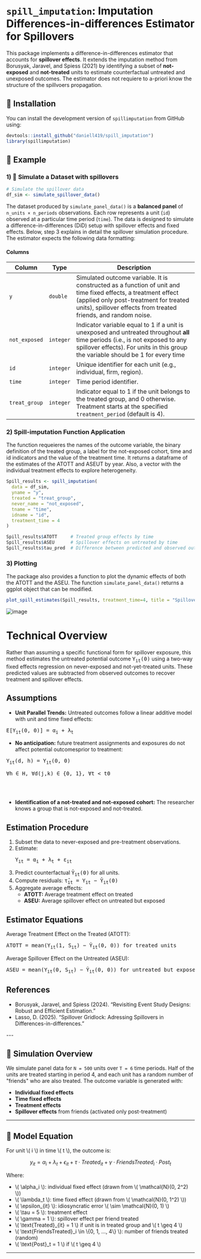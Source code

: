 <h1><code>spill_imputation</code>: Imputation Differences-in-differences Estimator for Spillovers</h1>

This package implements a difference-in-differences estimator that accounts for **spillover effects**. It extends the imputation method from Borusyak, Jaravel, and Spiess (2021) by identifying a subset of **not-exposed** and **not-treated** units to estimate counterfactual untreated and unexposed outcomes. The estimator does not requiere to a-priori know the structure of the spillvoers propagation. 



## 🚀 Installation

You can install the development version of `spillimputation` from GitHub using:

```r
devtools::install_github("daniell419/spill_imputation")
library(spillimputation)
```
## 🔢 Example

### 1) 📄 Simulate a Dataset with spillovers
```r
# Simulate the spillover data
df_sim <- simulate_spillover_data()
```
The dataset produced by `simulate_panel_data()` is a **balanced panel** of `n_units × n_periods` observations. Each row represents a unit (`id`) observed at a particular time period (`time`). The data is designed to simulate a difference-in-differences (DiD) setup with spillover effects and fixed effects. Below, step 3 explains in detail the spillover simulation procedure. The estimator expects the following data formatting:

#### **Columns**

| Column        | Type     | Description |
|---------------|----------|-------------|
| `y`           | `double` | Simulated outcome variable. It is constructed as a function of unit and time fixed effects, a treatment effect (applied only post-treatment for treated units), spillover effects from treated friends, and random noise. |
| `not_exposed` | `integer`| Indicator variable equal to 1 if a unit is unexposed and untreated throughout **all** time periods (i.e., is not exposed to any spillover effects). For units in this group the variable should be 1 for every time  |
| `id`          | `integer`| Unique identifier for each unit (e.g., individual, firm, region). |
| `time`        | `integer`| Time period identifier. |
| `treat_group` | `integer`| Indicator equal to 1 if the unit belongs to the treated group, and 0 otherwise. Treatment starts at the specified `treatment_period` (default is 4). |


### 2) Spill-imputation Function Application
The function requeieres the names of the outcome variable, the binary definition of the treated group, a label for the not-exposed cohort, time and id indicators and the value of the treatment time. It returns a dataframe of the estimates of the ATOTT and ASEUT by year. Also, a vector with the individual treatment effects to explore heterogeneity. 
```r
Spill_results <- spill_imputation(
  data = df_sim,
  yname = "y",
  treated = "treat_group",
  never_name = "not_exposed",
  tname = "time",
  idname = "id",
  treatment_time = 4
)

Spill_results$ATOTT     # Treated group effects by time
Spill_results$ASEU      # Spillover effects on untreated by time
Spill_results$tau_pred  # Difference between predicted and observed outcome
```
### 3) Plotting 
The package also provides a function to plot the dynamic effects of both the ATOTT and the ASEU. The function `simulate_panel_data()` returns a ggplot object that can be modified. 
```r
plot_spill_estimates(Spill_results, treatment_time=4, title = "Spillover Imputation Estimates")
```

![image](https://github.com/user-attachments/assets/e0f561f5-799b-4455-b8e5-2d2dcce0b587)


<h1>Technical Overview</h1>
<p>
Rather than assuming a specific functional form for spillover exposure, this method estimates the untreated potential outcome 
<span style="font-family:monospace;">Y<sub>it</sub>(0)</span> using a two-way fixed effects regression on never-exposed and not-yet-treated units. 
These predicted values are subtracted from observed outcomes to recover treatment and spillover effects.
</p>

<h2>Assumptions</h2>
<ul>
  <li><b>Unit Parallel Trends:</b> Untreated outcomes follow a linear additive model with unit and time fixed effects:</li>
</ul>
<pre>
E[Y<sub>it</sub>(0, 0)] = α<sub>i</sub> + λ<sub>t</sub>
</pre>

<ul>
  <li><b>No anticipation:</b> future treatment assignments and exposures do not affect potential outcomesprior to treatment:</li>
</ul>
<pre>
Y<sub>it</sub>(d, h) = Y<sub>it</sub>(0, 0) <p>&forall;h &isin; H, &forall;d(j,k) &isin; {0, 1}, &forall;t &lt; t0</p>

</pre>

<ul>
  <li><b>Identification of a not-treated and not-exposed cohort:</b> The researcher knows a group that is not-exposed and not-treated. 
</ul>


<h2>Estimation Procedure</h2>
<ol>
  <li>Subset the data to never-exposed and pre-treatment observations.</li>
  <li>Estimate:
  <pre>Y<sub>it</sub> = α<sub>i</sub> + λ<sub>t</sub> + ε<sub>it</sub></pre>
  </li>
  <li>Predict counterfactual <span style="font-family:monospace;">Ŷ<sub>it</sub>(0)</span> for all units.</li>
  <li>Compute residuals: <span style="font-family:monospace;">τ̂<sub>it</sub> = Y<sub>it</sub> − Ŷ<sub>it</sub>(0)</span></li>
  <li>Aggregate average effects:
    <ul>
      <li><b>ATOTT:</b> Average treatment effect on treated</li>
      <li><b>ASEU:</b> Average spillover effect on untreated but exposed</li>
    </ul>
  </li>
</ol>

<h2>Estimator Equations</h2>
<p>Average Treatment Effect on the Treated (ATOTT):</p>
<pre>
ATOTT = mean(Y<sub>it</sub>(1, S<sub>it</sub>) − Ŷ<sub>it</sub>(0, 0)) for treated units
</pre>

<p>Average Spillover Effect on the Untreated (ASEU):</p>
<pre>
ASEU = mean(Y<sub>it</sub>(0, S<sub>it</sub>) − Ŷ<sub>it</sub>(0, 0)) for untreated but exposed units
</pre>


<h2>References</h2>
<ul>
  <li>Borusyak, Jaravel, and Spiess (2024). “Revisiting Event Study Designs: Robust and Efficient Estimation.”</li>
    <li>Lasso, D. (2025). “Spillover Gridlock: Adressing Spillovers in Differences-in-differences.”</li>
</ul>

</body>
</html>
---

## 🔢 Simulation Overview

We simulate panel data for `N = 500` units over `T = 6` time periods. Half of the units are treated starting in period 4, and each unit has a random number of "friends" who are also treated. The outcome variable is generated with:

- **Individual fixed effects**
- **Time fixed effects**
- **Treatment effects**
- **Spillover effects** from friends (activated only post-treatment)

---

## 📐 Model Equation

For unit \\( i \\) in time \\( t \\), the outcome is:

$$
y_{it} = \alpha_i + \lambda_t + \epsilon_{it} + \tau \cdot Treated_{it} + \gamma \cdot FriendsTreated_i \cdot Post_{t}
$$

Where:

- \\( \\alpha_i \\): individual fixed effect (drawn from \\( \\mathcal{N}(0, 2^2) \\))  
- \\( \\lambda_t \\): time fixed effect (drawn from \\( \\mathcal{N}(0, 1^2) \\))  
- \\( \\epsilon_{it} \\): idiosyncratic error \\( \\sim \\mathcal{N}(0, 1) \\)  
- \\( \\tau = 5 \\): treatment effect  
- \\( \\gamma = 1 \\): spillover effect per friend treated  
- \\( \\text{Treated}_{it} = 1 \\) if unit is in treated group and \\( t \\geq 4 \\)  
- \\( \\text{FriendsTreated}_i \\in \\{0, 1, ..., 4\\} \\): number of friends treated (random)  
- \\( \\text{Post}_t = 1 \\) if \\( t \\geq 4 \\)

---
